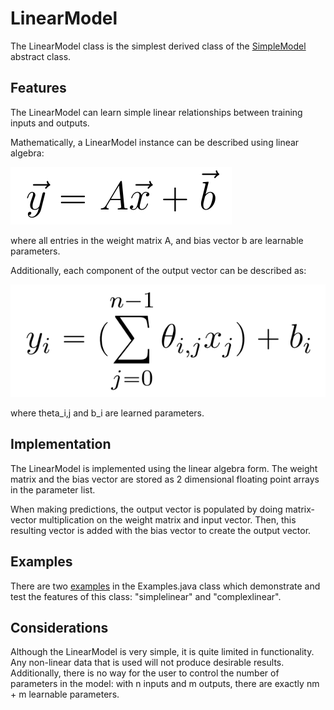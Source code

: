 # LinearModel

The LinearModel class is the simplest derived class of the [SimpleModel](SimpleModel.md) abstract class.

## Features

The LinearModel can learn simple linear relationships between training inputs and outputs.

Mathematically, a LinearModel instance can be described using linear algebra:

![LinearModel equation 1](images/linearmodel_equation1.png)

where all entries in the weight matrix A, and bias vector b are learnable parameters.

Additionally, each component of the output vector can be described as:

![LinearModel equation 2](images/linearmodel_equation2.png)

where theta_i,j and b_i are learned parameters.

## Implementation

The LinearModel is implemented using the linear algebra form. The weight matrix and the bias vector are stored as 2 dimensional floating point arrays in the parameter list.

When making predictions, the output vector is populated by doing matrix-vector multiplication on the weight matrix and input vector. Then, this resulting vector is added with the bias vector to create the output vector.

## Examples

There are two [examples](Examples.md) in the Examples.java class which demonstrate and test the features of this class: "simplelinear" and "complexlinear".

## Considerations

Although the LinearModel is very simple, it is quite limited in functionality. Any non-linear data that is used will not produce desirable results. Additionally, there is no way for the user to control the number of parameters in the model: with n inputs and m outputs, there are exactly nm + m learnable parameters.
